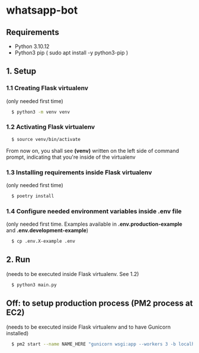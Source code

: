 # whatsapp-bot

## Requirements

- Python 3.10.12
- Python3 pip ( sudo apt install -y python3-pip )

## 1. Setup

### 1.1 Creating Flask virtualenv

(only needed first time)

```sh
  $ python3 -m venv venv
```

### 1.2 Activating Flask virtualenv

```sh
  $ source venv/bin/activate
```

From now on, you shall see **(venv)** written on the left side of command prompt, indicating that you're inside of the virtualenv

### 1.3 Installing requirements inside Flask virtualenv

(only needed first time)

```sh
  $ poetry install
```

### 1.4 Configure needed environment variables inside .env file

(only needed first time. Examples available in **.env.production-example** and **.env.development-example**)

```sh
  $ cp .env.X-example .env
```

## 2. Run

(needs to be executed inside Flask virtualenv. See 1.2)

```sh
  $ python3 main.py
```

## Off: to setup production process (PM2 process at EC2)

(needs to be executed inside Flask virtualenv and to have Gunicorn installed)

```sh
  $ pm2 start --name NAME_HERE "gunicorn wsgi:app --workers 3 -b localhost:3399"
```

